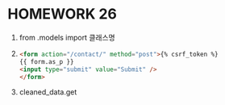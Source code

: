 # HOMEWORK 26

1. from .models import 클래스명

2. ```html
   <form action="/contact/" method="post">{% csrf_token %}
   {{ form.as_p }}
   <input type="submit" value="Submit" />
   </form>
   ```

3. cleaned_data.get

